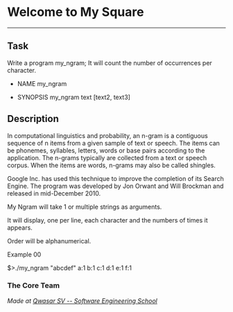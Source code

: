 # Welcome to My Square
***

## Task
Write a program my_ngram; It will count the number of occurrences per character.

- NAME
my_ngram

- SYNOPSIS
my_ngram text [text2, text3]

## Description
In computational linguistics and probability, an n-gram is a contiguous sequence of n items from a given sample of text or speech. The items can be phonemes, syllables, letters, words or base pairs according to the application. The n-grams typically are collected from a text or speech corpus. When the items are words, n-grams may also be called shingles.

Google Inc. has used this technique to improve the completion of its Search Engine. The program was developed by Jon Orwant and Will Brockman and released in mid-December 2010.

My Ngram will take 1 or multiple strings as arguments.

It will display, one per line, each character and the numbers of times it appears.

Order will be alphanumerical.

Example 00

$>./my_ngram "abcdef"
a:1
b:1
c:1
d:1
e:1
f:1

### The Core Team

<span><i>Made at <a href='https://qwasar.io'>Qwasar SV -- Software Engineering School</a></i></span>